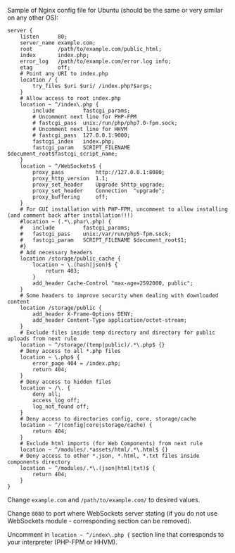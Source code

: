 Sample of Nginx config file for Ubuntu (should be the same or very similar on any other OS):
```
server {
	listen		80;
	server_name	example.com;
	root		/path/to/example.com/public_html;
	index		index.php;
	error_log	/path/to/example.com/error.log info;
	etag		off;
	# Point any URI to index.php
	location / {
		try_files $uri $uri/ /index.php?$args;
	}
	# Allow access to root index.php
	location ~ ^/index\.php {
		include			fastcgi_params;
		# Uncomment next line for PHP-FPM
		# fastcgi_pass	unix:/run/php/php7.0-fpm.sock;
		# Uncomment next line for HHVM
		# fastcgi_pass	127.0.0.1:9000;
		fastcgi_index	index.php;
		fastcgi_param	SCRIPT_FILENAME $document_root$fastcgi_script_name;
	}
	location ~ ^/WebSockets$ {
		proxy_pass			http://127.0.0.1:8080;
		proxy_http_version	1.1;
		proxy_set_header	Upgrade $http_upgrade;
		proxy_set_header	Connection	"upgrade";
		proxy_buffering		off;
	}
	# For GUI installation with PHP-FPM, uncomment to allow installing (and comment back after installation!!!)
	#location ~ (.*\.phar\.php) {
	#	include			fastcgi_params;
	#	fastcgi_pass	unix:/var/run/php5-fpm.sock;
	#	fastcgi_param	SCRIPT_FILENAME $document_root$1;
	#}
	# Add necessary headers
	location /storage/public_cache {
		location ~ \.(hash|json)$ {
			return 403;
		}
		add_header Cache-Control "max-age=2592000, public";
	}
	# Some headers to improve security when dealing with downloaded content
	location /storage/public {
		add_header X-Frame-Options DENY;
		add_header Content-Type application/octet-stream;
	}
	# Exclude files inside temp directory and directory for public uploads from next rule
	location ~ ^/storage/(temp|public)/.*\.php$ {}
	# Deny access to all *.php files
	location ~ \.php$ {
		error_page 404 = /index.php;
		return 404;
	}
	# Deny access to hidden files
	location ~ /\. {
		deny all;
		access_log off;
		log_not_found off;
	}
	# Deny access to directories config, core, storage/cache
	location ~ ^/(config|core|storage/cache) {
		return 404;
	}
	# Exclude html imports (for Web Components) from next rule
	location ~ ^/modules/.*assets/html/.*\.html$ {}
	# Deny access to other *.json, *.html, *.txt files inside components directory
	location ~ ^/modules/.*\.(json|html|txt)$ {
		return 404;
	}
}
```
Change `example.com` and `/path/to/example.com/` to desired values.

Change `8080` to port where WebSockets server stating (if you do not use WebSockets module - corresponding section can be removed).

Uncomment in `location ~ ^/index\.php {` section line that corresponds to your interpreter (PHP-FPM or HHVM).
